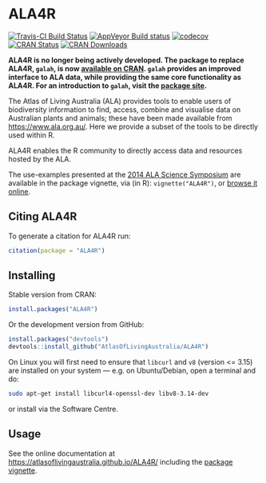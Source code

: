
<!-- README.md is generated from README.Rmd. Please edit that file -->

# ALA4R

[![Travis-CI Build
Status](https://travis-ci.org/AtlasOfLivingAustralia/ALA4R.svg?branch=master)](https://travis-ci.org/AtlasOfLivingAustralia/ALA4R)
[![AppVeyor Build
status](https://ci.appveyor.com/api/projects/status/g9pudc4l7053w4vn/branch/master?svg=true)](https://ci.appveyor.com/project/PeggyNewman/ala4r/branch/master)
[![codecov](https://codecov.io/gh/AtlasOfLivingAustralia/ALA4R/branch/master/graph/badge.svg)](https://codecov.io/gh/AtlasOfLivingAustralia/ALA4R)
[![CRAN
Status](https://www.r-pkg.org/badges/version/ALA4R)](https://www.r-pkg.org/pkg/ALA4R)
[![CRAN
Downloads](https://cranlogs.r-pkg.org/badges/grand-total/ALA4R)](https://cran.r-project.org/package=ALA4R)

**ALA4R is no longer being actively developed. The package to replace
ALA4R, `galah`, is now [available on
CRAN](https://CRAN.R-project.org/package=galah). `galah` provides an
improved interface to ALA data, while providing the same core
functionality as ALA4R. For an introduction to `galah`, visit the
[package site](https://atlasoflivingaustralia.github.io/galah).**

The Atlas of Living Australia (ALA) provides tools to enable users of
biodiversity information to find, access, combine and visualise data on
Australian plants and animals; these have been made available from
<https://www.ala.org.au/>. Here we provide a subset of the tools to be
directly used within R.

ALA4R enables the R community to directly access data and resources
hosted by the ALA.

The use-examples presented at the [2014 ALA Science
Symposium](https://www.ala.org.au/blogs-news/2014-atlas-of-living-australia-science-symposium/)
are available in the package vignette, via (in R): `vignette("ALA4R")`,
or [browse it
online](https://atlasoflivingaustralia.github.io/ALA4R/articles/ALA4R.html).

## Citing ALA4R

To generate a citation for ALA4R run:

``` r
citation(package = "ALA4R")
```

## Installing

Stable version from CRAN:

``` r
install.packages("ALA4R")
```

Or the development version from GitHub:

``` r
install.packages("devtools")
devtools::install_github("AtlasOfLivingAustralia/ALA4R")
```

On Linux you will first need to ensure that `libcurl` and `v8` (version
&lt;= 3.15) are installed on your system — e.g. on Ubuntu/Debian, open a
terminal and do:

``` sh
sudo apt-get install libcurl4-openssl-dev libv8-3.14-dev
```

or install via the Software Centre.

## Usage

See the online documentation at
<https://atlasoflivingaustralia.github.io/ALA4R/> including the [package
vignette](https://atlasoflivingaustralia.github.io/ALA4R/articles/ALA4R.html).
